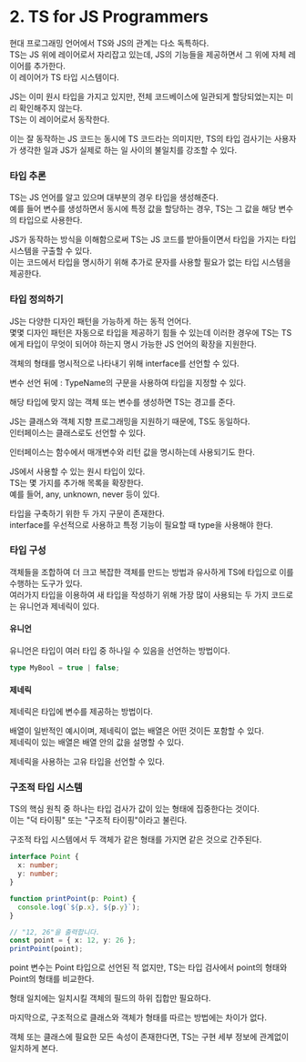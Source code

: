 # 2. TS for JS Programmers

현대 프로그래밍 언어에서 TS와 JS의 관계는 다소 독특하다.  
TS는 JS 위에 레이어로서 자리잡고 있는데, JS의 기능들을 제공하면서 그 위에 자체 레이어를 추가한다.  
이 레이어가 TS 타입 시스템이다.

JS는 이미 원시 타입을 가지고 있지만, 전체 코드베이스에 일관되게 할당되었는지는 미리 확인해주지 않는다.  
TS는 이 레이어로서 동작한다.

이는 잘 동작하는 JS 코드는 동시에 TS 코드라는 의미지만, TS의 타입 검사기는 사용자가 생각한 일과 JS가 실제로 하는 일 사이의 불일치를 강조할 수 있다.

### 타입 추론

TS는 JS 언어를 알고 있으며 대부분의 경우 타입을 생성해준다.  
예를 들어 변수를 생성하면서 동시에 특정 값을 할당하는 경우, TS는 그 값을 해당 변수의 타입으로 사용한다.

JS가 동작하는 방식을 이해함으로써 TS는 JS 코드를 받아들이면서 타입을 가지는 타입 시스템을 구출할 수 있다.  
이는 코드에서 타입을 명시하기 위해 추가로 문자를 사용할 필요가 없는 타입 시스템을 제공한다.

### 타입 정의하기

JS는 다양한 디자인 패턴을 가능하게 하는 동적 언어다.  
몇몇 디자인 패턴은 자동으로 타입을 제공하기 힘들 수 있는데 이러한 경우에 TS는 TS에게 타입이 무엇이 되어야 하는지 명시 가능한 JS 언어의 확장을 지원한다.

객체의 형태를 명시적으로 나타내기 위해 interface를 선언할 수 있다.

변수 선언 뒤에 : TypeName의 구문을 사용하여 타입을 지정할 수 있다.

해당 타입에 맞지 않는 객체 또는 변수를 생성하면 TS는 경고를 준다.

JS는 클래스와 객체 지향 프로그래밍을 지원하기 때문에, TS도 동일하다.  
인터페이스는 클래스로도 선언할 수 있다.

인터페이스는 함수에서 매개변수와 리턴 값을 명시하는데 사용되기도 한다.

JS에서 사용할 수 있는 원시 타입이 있다.  
TS는 몇 가지를 추가해 목록을 확장한다.  
예를 들어, any, unknown, never 등이 있다.

타입을 구축하기 위한 두 가지 구문이 존재한다.  
interface를 우선적으로 사용하고 특정 기능이 필요할 때 type을 사용해야 한다.

### 타입 구성

객체들을 조합하여 더 크고 복잡한 객체를 만드는 방법과 유사하게 TS에 타입으로 이를 수행하는 도구가 있다.  
여러가지 타입을 이용하여 새 타입을 작성하기 위해 가장 많이 사용되는 두 가지 코드로는 유니언과 제네릭이 있다.

#### 유니언

유니언은 타입이 여러 타입 중 하나일 수 있음을 선언하는 방법이다.

```typescript
type MyBool = true | false;
```

#### 제네릭

제네릭은 타입에 변수를 제공하는 방법이다.

배열이 일반적인 예시이며, 제네릭이 없는 배열은 어떤 것이든 포함할 수 있다.  
제네릭이 있는 배열은 배열 안의 값을 설명할 수 있다.

제네릭을 사용하는 고유 타입을 선언할 수 있다.

### 구조적 타입 시스템

TS의 핵심 원칙 중 하나는 타입 검사가 값이 있는 형태에 집중한다는 것이다.  
이는 "덕 타이핑" 또는 "구조적 타이핑"이라고 불린다.

구조적 타입 시스템에서 두 객체가 같은 형태를 가지면 같은 것으로 간주된다.

```typescript
interface Point {
  x: number;
  y: number;
}

function printPoint(p: Point) {
  console.log(`${p.x}, ${p.y}`);
}

// "12, 26"을 출력합니다.
const point = { x: 12, y: 26 };
printPoint(point);
```

point 변수는 Point 타입으로 선언된 적 없지만, TS는 타입 검사에서 point의 형태와 Point의 형태를 비교한다.

형태 일치에는 일치시킬 객체의 필드의 하위 집합만 필요하다.

마지막으로, 구조적으로 클래스와 객체가 형태를 따르는 방법에는 차이가 없다.

객체 또는 클래스에 필요한 모든 속성이 존재한다면, TS는 구현 세부 정보에 관계없이 일치하게 본다.